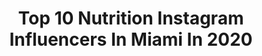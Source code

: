 ---
title: Top 10 Nutrition Instagram Influencers In Miami In 2020
description: >-
  Find top nutrition Instagram influencers in Miami in 2020. Most popular hashtags: #fitness #miami #crossfit #health.
platform: Instagram
profiles:
  - username: "salt.n.peppah"
    fullname: >-
      Nikki Pepper
    location: "United States"
    followers: 11869
    engagement: 338
    commentsToLikes: 0.062134
    id: ck5pvsynvjhdm0i11oxg8ovsn
    verified: false
    hashtags: "#hipthrust, #weightlossjourney, #weightlossguide, #workoutplan"
  - username: "nutrillermo"
    fullname: >-
      Guillermo Rodríguez Navarrete
    location: "United States"
    followers: 469585
    engagement: 154
    commentsToLikes: 0.081812
    id: ck0w6s3p5a13j0i198l666gtf
    verified: true
    hashtags: "#covid19, #dietamental, #nutriesposa, #quefriocarajo"
  - username: "newladygolfer"
    fullname: >-
      Alissa Kacar
    location: "United States"
    followers: 21358
    engagement: 428
    commentsToLikes: 0.101024
    id: ck0vzvde2b2yl0i1910cepuco
    verified: false
    hashtags: "#enjoythejourney, #jerseygirl, #monarchbeach, #longdrive"
  - username: "miami_problems_"
    fullname: >-
      🔞MIAMI UNCENSORED🔞
    location: "United States"
    followers: 65847
    engagement: 127
    commentsToLikes: 0.058572
    id: ck6uf0ue9u6qi0j71k6r702bm
    verified: false
    hashtags: "#inspirational, #powerofthemind, #palmbeach, #hialeah"
  - username: "thebryanabasolo"
    fullname: >-
      Bryan Abasolo D.C., CNS, CPT
    location: "United States"
    followers: 375237
    engagement: 290
    commentsToLikes: 0.012878
    id: ck0vvc6rmohm80i19d99jgpoj
    verified: true
    hashtags: "#health, #playoffs, #sundayfunday, #quarantine"
  - username: "laudice8"
    fullname: >-
      🅛🅐🅤
    location: "United States"
    followers: 49547
    engagement: 798
    commentsToLikes: 0.015395
    id: ck0ttd8xx289v0i19vbeyi2oi
    verified: false
    hashtags: "#roadtothegames2020, #coaching, #fitnessgirl, #functionalfitness"
  - username: "rilde13"
    fullname: >-
      
    location: "United States"
    followers: 10889
    engagement: 535
    commentsToLikes: 0.021086
    id: ck5bwin95lrwa0i11aslaqocw
    verified: false
    hashtags: "#ripped, #flex, #miami, #history"
  - username: "rhino_robbie"
    fullname: >-
      Robbie Rodriguez
    location: "United States"
    followers: 9201
    engagement: 718
    commentsToLikes: 0.025757
    id: ck5caa93zd0ta0i11ozyqa7k1
    verified: false
    hashtags: "#workworkwork, #miamifit, #deathbyrogueworm, #bdaytrip"
  - username: "kellstone35"
    fullname: >-
      Kelly Stone, DPT, CSCS, Pn1
    location: "United States"
    followers: 66564
    engagement: 852
    commentsToLikes: 0.042719
    id: ck6u3ngp6ys8e0j71iwstpeoo
    verified: false
    hashtags: "#mondaymotivation, #covid19, #tuesdaymotivation, #fitnessfreaks"
  - username: "thee_keith"
    fullname: >-
      Keith Manecke
    location: "United States"
    followers: 13908
    engagement: 579
    commentsToLikes: 0.046182
    id: ck5q7fmrd1bkk0i11xsxwb7cb
    verified: false
    hashtags: "#modeling, #greatestofalltime, #christmasinflorida, #almostchristmas"
---